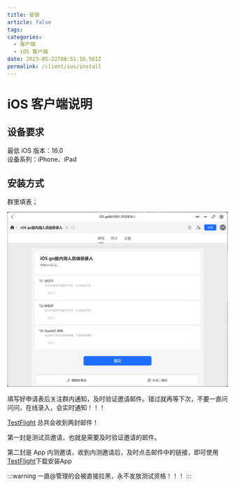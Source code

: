 ```yaml
---
title: 安装
article: false
tags:
categories: 
  - 客户端
  - iOS 客户端
date: 2023-05-22T08:51:16.561Z
permalink: /client/ios/install
---
```


# iOS 客户端说明

## 设备要求

最低 iOS 版本：16.0  
设备系列：iPhone、iPad

## 安装方式

群里填表；    

<img src="./images/join.png" alt="drawing" width="800"/>

填写好申请表后关注群内通知，及时验证邀请邮件。错过就再等下次，不要一直问问问，在线录入，会实时通知！！！


[TestFlight](https://apps.apple.com/app/id899247664) 总共会收到两封邮件！  

第一封是测试员邀请，也就是需要及时验证邀请的邮件。

第二封是 App 内测邀请，收到内测邀请后，及时点击邮件中的链接，即可使用[TestFlight](https://apps.apple.com/app/id899247664)下载安装App

:::warning
一直@管理的会被直接拉黑，永不发放测试资格！！！
:::